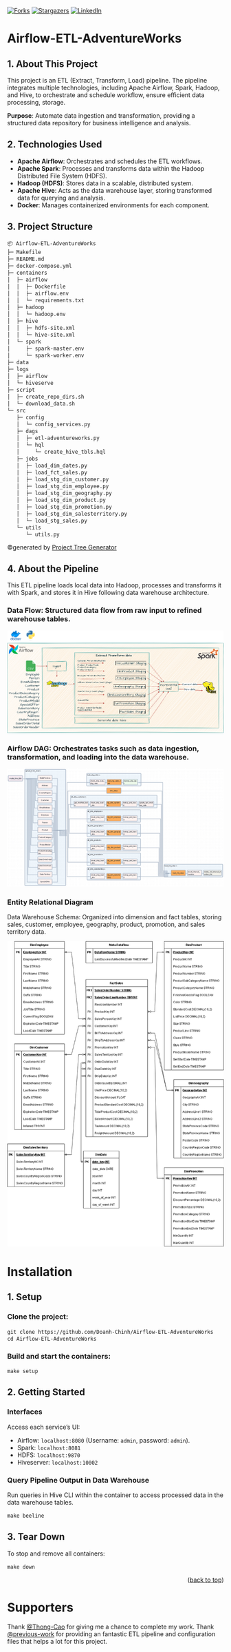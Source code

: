 <a name="readme-top"></a>

[![Forks][forks-shield]][forks-url]
[![Stargazers][stars-shield]][stars-url]
[![LinkedIn][linkedin-shield]][linkedin-url]

# Airflow-ETL-AdventureWorks
## 1. About This Project
This project is an ETL (Extract, Transform, Load) pipeline. The pipeline integrates multiple technologies, including Apache Airflow, Spark, Hadoop, and Hive, to orchestrate and schedule workflow, ensure efficient data processing, storage.

**Purpose**: Automate data ingestion and transformation, providing a structured data repository for business intelligence and analysis.

## 2. Technologies Used
- **Apache Airflow**: Orchestrates and schedules the ETL workflows.
- **Apache Spark**: Processes and transforms data within the Hadoop Distributed File System (HDFS).
- **Hadoop (HDFS)**: Stores data in a scalable, distributed system.
- **Apache Hive**: Acts as the data warehouse layer, storing transformed data for querying and analysis.
- **Docker**: Manages containerized environments for each component.
## 3. Project Structure
```
📦 Airflow-ETL-AdventureWorks
├─ Makefile
├─ README.md
├─ docker-compose.yml
├─ containers
│  ├─ airflow
│  │  ├─ Dockerfile
│  │  ├─ airflow.env
│  │  └─ requirements.txt
│  ├─ hadoop
│  │  └─ hadoop.env
│  ├─ hive
│  │  ├─ hdfs-site.xml
│  │  └─ hive-site.xml
│  └─ spark
│     ├─ spark-master.env
│     └─ spark-worker.env
├─ data
├─ logs
│  ├─ airflow
│  └─ hiveserve
├─ script
│  ├─ create_repo_dirs.sh
│  └─ download_data.sh
└─ src
   ├─ config
   │  └─ config_services.py
   ├─ dags
   │  ├─ etl-adventureworks.py
   │  └─ hql
   │     └─ create_hive_tbls.hql
   ├─ jobs
   │  ├─ load_dim_dates.py
   │  ├─ load_fct_sales.py
   │  ├─ load_stg_dim_customer.py
   │  ├─ load_stg_dim_employee.py
   │  ├─ load_stg_dim_geography.py
   │  ├─ load_stg_dim_product.py
   │  ├─ load_stg_dim_promotion.py
   │  ├─ load_stg_dim_salesterritory.py
   │  └─ load_stg_sales.py
   └─ utils
      └─ utils.py
```
©generated by [Project Tree Generator](https://woochanleee.github.io/project-tree-generator)
## 4. About the Pipeline
This ETL pipeline loads local data into Hadoop, processes and transforms it with Spark, and stores it in Hive following data warehouse architecture.
### Data Flow: Structured data flow from raw input to refined warehouse tables.
![framework](assets/images/Framework.png)
### Airflow DAG: Orchestrates tasks such as data ingestion, transformation, and loading into the data warehouse.
![dag](assets/images/DAG-Graph.png)
### Entity Relational Diagram
Data Warehouse Schema: Organized into dimension and fact tables, storing sales, customer, employee, geography, product, promotion, and sales territory data.

![erd](assets/images/Entity-Relational-Diagram-Sales-AdventureWorks.png)

# Installation
## 1. Setup
### Clone the project:
```
git clone https://github.com/Doanh-Chinh/Airflow-ETL-AdventureWorks
cd Airflow-ETL-AdventureWorks
```
### Build and start the containers:
```
make setup
```
## 2. Getting Started
### Interfaces
Access each service’s UI:

- Airflow: `localhost:8080` (Username: `admin`, password: `admin`).  
- Spark: `localhost:8081`
- HDFS: `localhost:9870`
- Hiveserver: `localhost:10002`
### Query Pipeline Output in Data Warehouse
Run queries in Hive CLI within the container to access processed data in the data warehouse tables.
```
make beeline
```
## 3. Tear Down
To stop and remove all containers:
```
make down
```
<p align="right">(<a href="#readme-top">back to top</a>)</p>

# Supporters
Thank [@Thong-Cao](https://github.com/Thong-Cao) for giving me a chance to complete my work.
Thank [@previous-work](https://github.com/minkminkk/etl-opensky) for providing an fantastic ETL pipeline and configuration files that helps a lot for this project.

<!-- Badges -->
[forks-shield]: https://img.shields.io/github/forks/Doanh-Chinh/Airflow-ETL-AdventureWorks.svg?style=for-the-badge
[forks-url]: https://github.com/Doanh-Chinh/Airflow-ETL-AdventureWorks/network/members
[stars-shield]: https://img.shields.io/github/stars/Doanh-Chinh/Airflow-ETL-AdventureWorks.svg?style=for-the-badge
[stars-url]: https://github.com/Doanh-Chinh/Airflow-ETL-AdventureWorks/stargazers
[linkedin-shield]: https://img.shields.io/badge/LinkedIn-Profile-blue?style=for-the-badge&logo=linkedin
[linkedin-url]: https://www.linkedin.com/in/chinh-luong-doanh/
